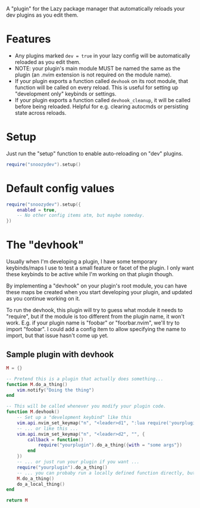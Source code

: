 A "plugin" for the Lazy package manager that automatically reloads your dev plugins as you edit them.

# Features

- Any plugins marked `dev = true` in your lazy config will be automatically reloaded as you edit them.
- NOTE: your plugin's main module MUST be named the same as the plugin (an .nvim extension is not required on the module name).
- If your plugin exports a function called `devhook` on its root module, that function will be called on every reload.
  This is useful for setting up "development only" keybinds or settings.
- If your plugin exports a function called `devhook_cleanup`, it will be called before being reloaded. Helpful for e.g. clearing autocmds or persisting state across reloads.

# Setup

Just run the "setup" function to enable auto-reloading on "dev" plugins.

```lua
require("snoozydev").setup()
```

# Default config values
```lua
require("snoozydev").setup({
	enabled = true,
	-- No other config items atm, but maybe someday.
})
```

# The "devhook"

Usually when I'm developing a plugin, I have some temporary keybinds/maps I use to test a small feature or facet of the
plugin. I only want these keybinds to be active while I'm working on that plugin though.

By implementing a "devhook" on your plugin's root module, you can have these maps be created when you start developing
your plugin, and updated as you continue working on it.

To run the devhook, this plugin will try to guess what module it needs to "require", but if the module is too different
from the plugin name, it won't work. E.g. if your plugin name is "foobar" or "foorbar.nvim", we'll try to import
"foobar". I could add a config item to allow specifying the name to import, but that issue hasn't come up yet.

## Sample plugin with devhook
``` lua
M = {}

-- Pretend this is a plugin that actually does something...
function M.do_a_thing()
	vim.notify("Doing the thing")
end

-- This will be called whenever you modify your plugin code.
function M.devhook()
	-- Set up a "development keybind" like this
	vim.api.nvim_set_keymap("n", "<leader>d1", ":lua require('yourplugin').do_a_thing()<cr>", {})
	-- ... or like this ...
	vim.api.nvim_set_keymap("n", "<leader>d2", "", {
		callback = function()
			require("yourplugin").do_a_thing({with = "some args"})
		end
	})
	-- ... or just run your plugin if you want ...
	require("yourplugin").do_a_thing()
	-- ... you can probaby run a locally defined function directly, but I can't promise nothing weird will happen  ...
	M.do_a_thing()
	do_a_local_thing()
end

return M
```

